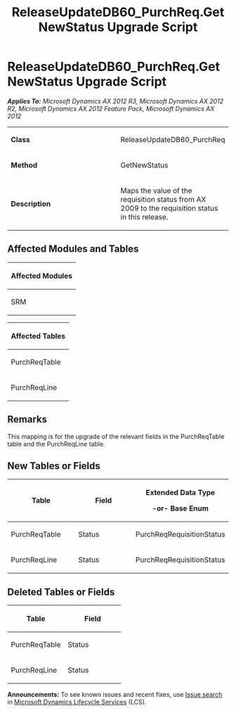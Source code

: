 ﻿---
title: ReleaseUpdateDB60_PurchReq.GetNewStatus Upgrade Script
TOCTitle: ReleaseUpdateDB60_PurchReq.GetNewStatus Upgrade Script
ms:assetid: fea483d0-5674-1ef6-1fa6-1541e00cc8f7
ms:mtpsurl: https://msdn.microsoft.com/en-us/library/JJ720193(v=AX.60)
ms:contentKeyID: 49712498
ms.date: 05/18/2015
mtps_version: v=AX.60
---

# ReleaseUpdateDB60\_PurchReq.GetNewStatus Upgrade Script 


_**Applies To:** Microsoft Dynamics AX 2012 R3, Microsoft Dynamics AX 2012 R2, Microsoft Dynamics AX 2012 Feature Pack, Microsoft Dynamics AX 2012_

<table>
<colgroup>
<col style="width: 50%" />
<col style="width: 50%" />
</colgroup>
<tbody>
<tr class="odd">
<td><p><strong>Class</strong></p></td>
<td><p>ReleaseUpdateDB60_PurchReq</p></td>
</tr>
<tr class="even">
<td><p><strong>Method</strong></p></td>
<td><p>GetNewStatus</p></td>
</tr>
<tr class="odd">
<td><p><strong>Description</strong></p></td>
<td><p>Maps the value of the requisition status from AX 2009 to the requisition status in this release.</p></td>
</tr>
</tbody>
</table>


## Affected Modules and Tables

<table>
<colgroup>
<col style="width: 100%" />
</colgroup>
<thead>
<tr class="header">
<th><p>Affected Modules</p></th>
</tr>
</thead>
<tbody>
<tr class="odd">
<td><p>SRM</p></td>
</tr>
</tbody>
</table>


<table>
<colgroup>
<col style="width: 100%" />
</colgroup>
<thead>
<tr class="header">
<th><p>Affected Tables</p></th>
</tr>
</thead>
<tbody>
<tr class="odd">
<td><p>PurchReqTable</p></td>
</tr>
<tr class="even">
<td><p>PurchReqLine</p></td>
</tr>
</tbody>
</table>


## Remarks

This mapping is for the upgrade of the relevant fields in the PurchReqTable table and the PurchReqLine table.

## New Tables or Fields

<table>
<colgroup>
<col style="width: 33%" />
<col style="width: 33%" />
<col style="width: 33%" />
</colgroup>
<thead>
<tr class="header">
<th><p>Table</p></th>
<th><p>Field</p></th>
<th><p>Extended Data Type</p>
<p>-or- Base Enum</p></th>
</tr>
</thead>
<tbody>
<tr class="odd">
<td><p>PurchReqTable</p></td>
<td><p>Status</p></td>
<td><p>PurchReqRequisitionStatus</p></td>
</tr>
<tr class="even">
<td><p>PurchReqLine</p></td>
<td><p>Status</p></td>
<td><p>PurchReqRequisitionStatus</p></td>
</tr>
</tbody>
</table>


## Deleted Tables or Fields

<table>
<colgroup>
<col style="width: 50%" />
<col style="width: 50%" />
</colgroup>
<thead>
<tr class="header">
<th><p>Table</p></th>
<th><p>Field</p></th>
</tr>
</thead>
<tbody>
<tr class="odd">
<td><p>PurchReqTable</p></td>
<td><p>Status</p></td>
</tr>
<tr class="even">
<td><p>PurchReqLine</p></td>
<td><p>Status</p></td>
</tr>
</tbody>
</table>

  
**Announcements:** To see known issues and recent fixes, use [Issue search](http://go.microsoft.com/fwlink/?linkid=389258) in [Microsoft Dynamics Lifecycle Services](http://go.microsoft.com/fwlink/?linkid=306505) (LCS).


